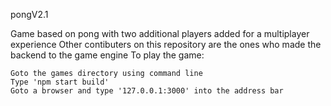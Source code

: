 pongV2.1

Game based on pong with two additional players added for a multiplayer experience Other contibuters on this repository are the ones who made the backend to the game engine To play the game:

    Goto the games directory using command line
    Type 'npm start build'
    Goto a browser and type '127.0.0.1:3000' into the address bar
